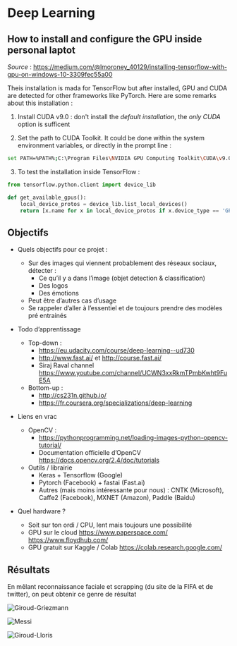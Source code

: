# Deep Learning

## How to install and configure the GPU inside personal laptot

*Source* : https://medium.com/@lmoroney_40129/installing-tensorflow-with-gpu-on-windows-10-3309fec55a00

Theis installation is mada for TensorFlow but after installed, GPU and CUDA are detected for other frameworks like PyTorch. Here are some remarks about this installation :

1. Install CUDA v9.0 : don't install the *default installation*, the *only CUDA* option is sufficent

2. Set the path to CUDA Toolkit. It could be done within the system environment variables, or directly in the prompt line :

```sh
set PATH=%PATH%;C:\Program Files\NVIDIA GPU Computing Toolkit\CUDA\v9.0\bin
```
3. To test the installation inside TensorFlow :

```python
from tensorflow.python.client import device_lib

def get_available_gpus():
    local_device_protos = device_lib.list_local_devices()
    return [x.name for x in local_device_protos if x.device_type == 'GPU']
```

## Objectifs


*	Quels objectifs pour ce projet : 
    *	Sur des images qui viennent probablement des réseaux sociaux, détecter : 
        *	Ce qu’il y a dans l’image (objet detection & classification)
        *	Des logos 
        *	Des émotions
    *	Peut être d’autres cas d’usage
    *	Se rappeler d’aller à l’essentiel et de toujours prendre des modèles pré entrainés

*	Todo d’apprentissage 
    *	Top-down : 
        *	https://eu.udacity.com/course/deep-learning--ud730 
        *	http://www.fast.ai/  et http://course.fast.ai/
        *	Siraj Raval channel https://www.youtube.com/channel/UCWN3xxRkmTPmbKwht9FuE5A 
    *	Bottom-up : 
        *	http://cs231n.github.io/ 
        *	https://fr.coursera.org/specializations/deep-learning 

*	Liens en vrac 
    *	OpenCV : 
        *	https://pythonprogramming.net/loading-images-python-opencv-tutorial/ 
        *	Documentation officielle d’OpenCV https://docs.opencv.org/2.4/doc/tutorials 
    *	Outils / librairie 
        *	Keras + Tensorflow (Google)
        *	Pytorch (Facebook) + fastai (Fast.ai)
        *	Autres (mais moins intéressante pour nous) : CNTK (Microsoft), Caffe2 (Facebook), MXNET (Amazon), Paddle (Baidu)

*	Quel hardware ? 
    *	Soit sur ton ordi / CPU, lent mais toujours une possibilité
    *	GPU sur le cloud https://www.paperspace.com/ https://www.floydhub.com/ 
    *	GPU gratuit sur Kaggle / Colab https://colab.research.google.com/ 

## Résultats

En mêlant reconnaissance faciale et scrapping (du site de la FIFA et de twitter), on peut obtenir ce genre de résultat

![Giroud-Griezmann](https://image.ibb.co/gLGwPy/Giroud_Griezmann.jpg)

![Messi](https://image.ibb.co/gnFvHJ/test3.jpg)

![Giroud-Lloris](https://image.ibb.co/cSxsxJ/test.jpg)